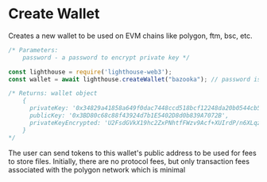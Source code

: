 # Create Wallet

Creates a new wallet to be used on EVM chains like polygon, ftm, bsc, etc.

```javascript
/* Parameters:
    password - a password to encrypt private key */

const lighthouse = require('lighthouse-web3');
const wallet = await lighthouse.createWallet("bazooka"); // password is parameter here

/* Returns: wallet object
    {
      privateKey: '0x34829a41858a649f0dac7448ccd518bcf12248da20b0544cb520f57a1f7be17c',
      publicKey: '0x3BD80c68c88f43924d7b1E5402D8d0b839A7072B',
      privateKeyEncrypted: 'U2FsdGVkX19hc2ZxPNhtfFWzv9Acf+XUIrdP/n6XLqzInhGGMudH5l9DDPkHjMccCclA4E2DCDY87ZEWr7ETnB3WSBffr+3/sFREBfkSh0z+G6ToV0ixfXMC1pkyWhmW'
    } 
*/
```

The user can send tokens to this wallet's public address to be used for fees to store files. Initially, there are no protocol fees, but only transaction fees associated with the polygon network which is minimal
